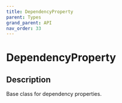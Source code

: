 ```yaml
---
title: DependencyProperty
parent: Types
grand_parent: API
nav_order: 33
---
```

# DependencyProperty
## Description
Base class for dependency properties.
